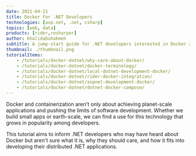 ```yaml
---
date: 2021-04-21
title: Docker For .NET Developers
technologies: [asp.net, .net, csharp]
topics: [web, data]
products: [rider,resharper]
author: khalidabuhakmeh
subtitle: A jump-start guide for .NET developers interested in Docker and containerization.
thumbnail: ./thumbnail.png
tutorialItems:
    - /tutorials/docker-dotnet/why-care-about-docker/
    - /tutorials/docker-dotnet/docker-terminology/
    - /tutorials/docker-dotnet/local-dotnet-development-docker/
    - /tutorials/docker-dotnet/rider-docker-integration/
    - /tutorials/docker-dotnet/aspnet-development-docker/
    - /tutorials/docker-dotnet/dotnet-docker-compose/
---
```


Docker and containerization aren't only about achieving planet-scale applications and pushing the limits of software development. Whether we build small apps or earth-scale, we can find a use for this technology that grows in popularity among developers.

This tutorial aims to inform .NET developers who may have heard about Docker but aren't sure what it is, why they should care, and how it fits into developing their distributed .NET applications.